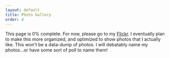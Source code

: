 ```yaml
---
layout: default
title: Photo Gallery
order: 4
---
```

This page is 0% complete. For now, please go to my [Flickr](https://flickr.com/ijracesvt/). I eventually plan to make this more organized, and optimized to show photos that I actually like. This won't be a data-dump of photos. I will debatably name my photos...or have some sort of poll to name them!
